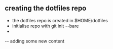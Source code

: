 ## creating the dotfiles repo
- the dotfiles repo is created in $HOME/dotfiles
- initialise repo with
git init --bare
-

-- adding some new content

